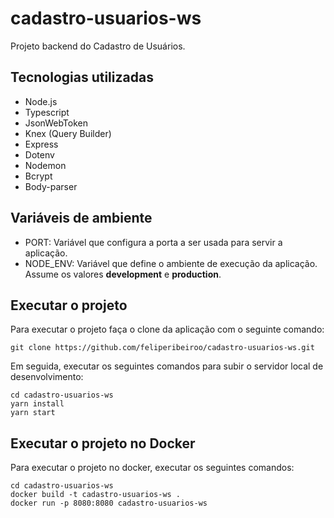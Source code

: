 # cadastro-usuarios-ws

Projeto backend do Cadastro de Usuários.

## Tecnologias utilizadas
- Node.js
- Typescript
- JsonWebToken
- Knex (Query Builder)
- Express
- Dotenv
- Nodemon
- Bcrypt
- Body-parser

## Variáveis de ambiente
- PORT: Variável que configura a porta a ser usada para servir a aplicação.
- NODE_ENV: Variável que define o ambiente de execução da aplicação. Assume os valores <b>development</b> e <b>production</b>.

## Executar o projeto
Para executar o projeto faça o clone da aplicação com o seguinte comando:
```
git clone https://github.com/feliperibeiroo/cadastro-usuarios-ws.git
```

Em seguida, executar os seguintes comandos para subir o servidor local de desenvolvimento:
```
cd cadastro-usuarios-ws
yarn install
yarn start
```

## Executar o projeto no Docker

Para executar o projeto no docker, executar os seguintes comandos:
```
cd cadastro-usuarios-ws
docker build -t cadastro-usuarios-ws .
docker run -p 8080:8080 cadastro-usuarios-ws
```
